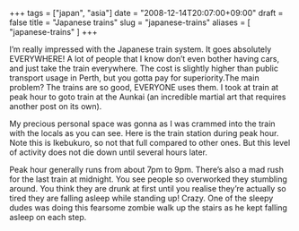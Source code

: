 +++
tags = ["japan", "asia"]
date = "2008-12-14T20:07:00+09:00"
draft = false
title = "Japanese trains"
slug = "japanese-trains"
aliases = [
	"japanese-trains"
]
+++

I’m really impressed with the Japanese train system. It goes absolutely EVERYWHERE! A lot of people that I know don’t even bother having cars, and just take the train everywhere. The cost is slightly higher than public transport usage in Perth, but you gotta pay for superiority.The main problem? The trains are so good, EVERYONE uses them. I took at train at peak hour to goto train at the Aunkai (an incredible martial art that requires another post on its own). 

My precious personal space was gonna as I was crammed into the train with the locals as you can see. Here is the train station during peak hour. Note this is Ikebukuro, so not that full compared to other ones. But this level of activity does not die down until several hours later. 

Peak hour generally runs from about 7pm to 9pm. There’s also a mad rush for the last train at midnight. You see people so overworked they stumbling around. You think they are drunk at first until you realise they’re actually so tired they are falling asleep while standing up! Crazy. One of the sleepy dudes was doing this fearsome zombie walk up the stairs as he kept falling asleep on each step.
